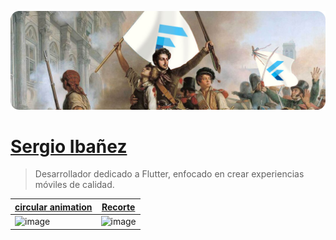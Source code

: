 ![cabecera](https://github.com/sergioIbz/assets/blob/master/revolution%201.png?raw=true)

# [Sergio Ibañez](https://www.linkedin.com/in/sergioibz/ "LinkedIn")

>Desarrollador dedicado a Flutter, enfocado en crear experiencias móviles de calidad.

|[circular animation](https://github.com/sergioIbz/circular_animation)|[Recorte](https://github.com/sergioIbz/recorte)|
|------------|-------------|
|![image](https://github.com/sergioIbz/assets/raw/master/animaciones/arc.gif?raw=true) | ![image](https://github.com/sergioIbz/assets/raw/master/animaciones/arc.gif?raw=true)|
